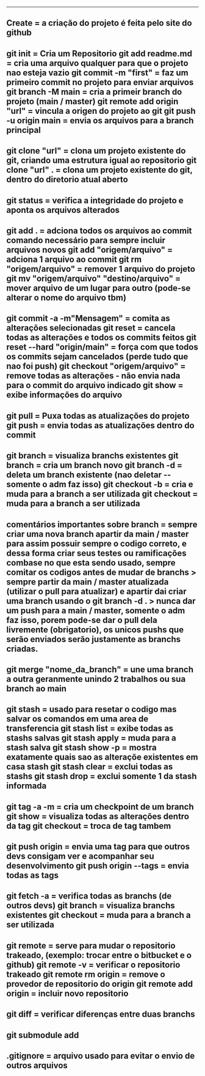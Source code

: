 --------------------------------------------------------------------------------------------------------------------------------------
Create                                    = a criação do projeto é feita pelo site do github
--------------------------------------------------------------------------------------------------------------------------------------
git init                                  = Cria um Repositorio
git add readme.md                         = cria uma arquivo qualquer para que o projeto nao esteja vazio
git commit -m "first"                     = faz um primeiro commit no projeto para enviar arquivos
git branch -M main                        = cria a primeir branch do projeto (main / master)
git remote add origin "url"               = vincula a origen do projeto ao git
git push -u origin main                   = envia os arquivos para a branch principal
--------------------------------------------------------------------------------------------------------------------------------------
git clone "url"                           = clona um projeto existente do git, criando uma estrutura igual ao repositorio
git clone "url" .                         = clona um projeto existente do git, dentro do diretorio atual aberto
--------------------------------------------------------------------------------------------------------------------------------------
git status                                = verifica a integridade do projeto e aponta os arquivos alterados
--------------------------------------------------------------------------------------------------------------------------------------
git add .                                 = adciona todos os arquivos ao commit comando necessário para sempre incluir arquivos novos
git add "origem/arquivo"                  = adciona 1 arquivo ao commit
git rm "origem/arquivo"                   = remover 1 arquivo do projeto
git mv "origem/arquivo" "destino/arquivo" = mover arquivo de um lugar para outro (pode-se alterar o nome do arquivo tbm)
--------------------------------------------------------------------------------------------------------------------------------------
git commit -a -m"Mensagem"                = comita as alterações selecionadas
git reset                                 = cancela todas as alterações e todos os commits feitos
git reset --hard "origin/main"            = força com que todos os commits sejam cancelados (perde tudo que nao foi push)
git checkout "origem/arquivo"             = remove todas as alterações - não envia nada para o commit do arquivo indicado
git show                                  = exibe informações do arquivo
--------------------------------------------------------------------------------------------------------------------------------------
git pull                                  = Puxa todas as atualizações do projeto
git push                                  = envia todas as atualizações dentro do commit
--------------------------------------------------------------------------------------------------------------------------------------
git branch                                = visualiza branchs existentes
git branch <nome>                         = cria um branch novo
git branch -d <nome>                      = deleta um branch existente (nao deletar -- somente o adm faz isso)
git checkout -b <nome>                    = cria e muda para a branch a ser utilizada
git checkout <nome>                       = muda para a branch a ser utilizada
--------------------------------------------------------------------------------------------------------------------------------------
comentários importantes sobre branch      = sempre criar uma nova branch apartir da main / master para assim possuir sempre
                                            o codigo correto, e dessa forma criar seus testes ou ramificações combase no
                                            que esta sendo usado, sempre comitar os codigos antes de mudar de branchs
                                          > sempre partir da main / master atualizada (utilizar o pull para atualizar)
                                            e apartir dai criar uma branch usando o git branch -d <nome>.
                                          > nunca dar um push para a main / master, somente o adm faz isso, porem pode-se 
                                            dar o pull dela livremente (obrigatorio), os unicos pushs que serão enviados
                                            serão justamente as branchs criadas.
--------------------------------------------------------------------------------------------------------------------------------------
git merge "nome_da_branch"                = une uma branch a outra geranmente unindo 2 trabalhos ou sua branch ao main
--------------------------------------------------------------------------------------------------------------------------------------
git stash                                 = usado para resetar o codigo mas salvar os comandos em uma area de transferencia
git stash list                            = exibe todas as stashs salvas
git stash apply <indice>                  = muda para a stash salva
git stash show -p                         = mostra exatamente quais sao as alteraçõe existentes em casa stash
git stash clear                           = exclui todas as stashs
git stash drop <indice>                   = exclui somente 1 da stash informada
--------------------------------------------------------------------------------------------------------------------------------------
git tag -a <nome> -m <msg>                = cria um checkpoint de um branch
git show <nome>                           = visualiza todas as alterações dentro da tag
git checkout <nome>                       = troca de tag tambem
--------------------------------------------------------------------------------------------------------------------------------------
git push origin <nome>                    = envia uma tag para que outros devs consigam ver e acompanhar seu desenvolvimento
git push origin --tags                    = envia todas as tags
--------------------------------------------------------------------------------------------------------------------------------------
git fetch -a                              = verifica todas as branchs (de outros devs)
git branch                                = visualiza branchs existentes
git checkout <nome>                       = muda para a branch a ser utilizada
--------------------------------------------------------------------------------------------------------------------------------------
git remote                                = serve para mudar o repositorio trakeado, (exemplo: trocar entre o bitbucket e o github)
git remote -v                             = verificar o repositorio trakeado
git remote rm origin                      = remove o provedor de repositorio do origin 
git remote add origin <url>               = incluir novo repositorio 
--------------------------------------------------------------------------------------------------------------------------------------
git diff <arquivo> <arquivo>              = verificar diferenças entre duas branchs
--------------------------------------------------------------------------------------------------------------------------------------
git submodule add <repo>
--------------------------------------------------------------------------------------------------------------------------------------
.gitignore                                = arquivo usado para evitar o envio de outros arquivos
--------------------------------------------------------------------------------------------------------------------------------------